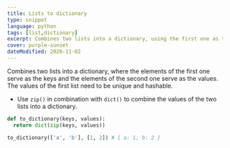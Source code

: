 ```yaml
---
title: Lists to dictionary
type: snippet
language: python
tags: [list,dictionary]
excerpt: Combines two lists into a dictionary, using the first one as the keys and the second one as the values.
cover: purple-sunset
dateModified: 2020-11-02
---
```


Combines two lists into a dictionary, where the elements of the first one serve as the keys and the elements of the second one serve as the values.
The values of the first list need to be unique and hashable.

- Use `zip()` in combination with `dict()` to combine the values of the two lists into a dictionary.

```py
def to_dictionary(keys, values):
  return dict(zip(keys, values))
```

```py
to_dictionary(['a', 'b'], [1, 2]) # { a: 1, b: 2 }
```
